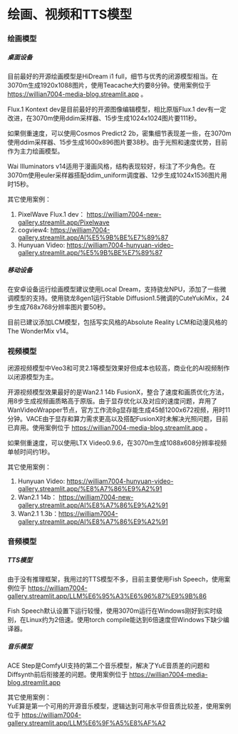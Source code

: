# 绘画、视频和TTS模型

### 绘画模型

##### 桌面设备

目前最好的开源绘画模型是HiDream i1 full，细节与优秀的闭源模型相当。在3070m生成1920x1088图片，使用Teacache大约要8分钟。使用案例位于 https://willian7004-media-blog.streamlit.app 。

Flux.1 Kontext dev是目前最好的开源图像编辑模型，相比原版Flux.1 dev有一定改进，在3070m使用ddim采样器、15步生成1024x1024图片要111秒。

如果侧重速度，可以使用Cosmos Predict2 2b，密集细节表现差一些，在3070m使用ddim采样器、15步生成1600x896图片要38秒。由于光照和速度优势，目前作为主力绘画模型。

Wai Illuminators v14适用于漫画风格，结构表现较好，标注了不少角色。在3070m使用euler采样器搭配ddim_uniform调度器、12步生成1024x1536图片用时15秒。

其它使用案例：
1. PixelWave Flux.1 dev： https://william7004-new-gallery.streamlit.app/Pixelwave
2. cogview4: https://william7004-gallery.streamlit.app/AI%E5%9B%BE%E7%89%87
3. Hunyuan Video:  https://william7004-hunyuan-video-gallery.streamlit.app/%E5%9B%BE%E7%89%87

##### 移动设备

在安卓设备运行绘画模型建议使用Local Dream，支持骁龙NPU，添加了一些微调模型的支持。使用骁龙8gen1运行Stable Diffusion1.5微调的CuteYukiMix，24步生成768x768分辨率图片要50秒。

目前已建议添加LCM模型，包括写实风格的Absolute Reality LCM和动漫风格的The WonderMix v14。

### 视频模型

闭源视频模型中Veo3和可灵2.1等模型效果好但成本也较高，商业化的AI视频制作以闭源模型为主。

开源视频模型效果最好的是Wan2.1 14b FusionX，整合了速度和画质优化方法，用8步生成视频画质略高于原版。由于显存优化以及对应的速度问题，弃用了WanVideoWrapper节点，官方工作流8g显存能生成45帧1200x672视频，用时11分钟。VACE由于显存和算力需求更高以及搭配FusionX时未解决光照问题，目前已弃用。使用案例位于 https://willian7004-media-blog.streamlit.app 。

如果侧重速度，可以使用LTX Video0.9.6，在3070m生成1088x608分辨率视频单帧时间约1秒。

其它使用案例：
1. Hunyuan Video:  https://william7004-hunyuan-video-gallery.streamlit.app/%E8%A7%86%E9%A2%91
2. Wan2.1 14b： https://william7004-new-gallery.streamlit.app/AI%E8%A7%86%E9%A2%91
3. Wan2.1 1.3b：https://william7004-gallery.streamlit.app/AI%E8%A7%86%E9%A2%91 

### 音频模型

##### TTS模型

由于没有推理框架，我用过的TTS模型不多，目前主要使用Fish Speech，使用案例位于 https://william7004-gallery.streamlit.app/LLM%E6%95%A3%E6%96%87%E9%9B%86

Fish Speech默认设置下运行较慢，使用3070m运行在Windows刚好到实时级别，在Linux约为2倍速。使用torch compile能达到6倍速度但Windows下缺少编译器。

##### 音乐模型

ACE Step是ComfyUI支持的第二个音乐模型，解决了YuE音质差的问题和Diffsynth前后衔接差的问题。使用案例位于 https://willian7004-media-blog.streamlit.app

其它使用案例：\
YuE算是第一个可用的开源音乐模型，逻辑达到可用水平但音质比较差，使用案例位于 https://william7004-gallery.streamlit.app/LLM%E6%9F%A5%E8%AF%A2 